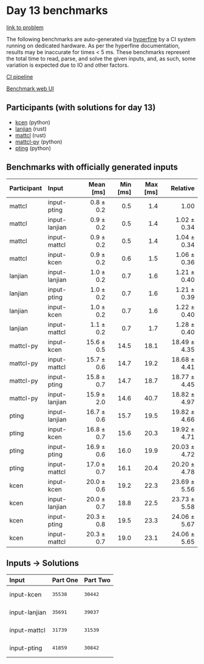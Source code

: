 # Day 13 benchmarks

[link to problem](https://adventofcode.com/2023/day/13)

The following benchmarks are auto-generated via
[hyperfine](https://github.com/sharkdp/hyperfine) by a CI system running on
dedicated hardware. As per the hyperfine documentation, results may be
inaccurate for times < 5 ms. These benchmarks represent the total time to read,
parse, and solve the given inputs, and, as such, some variation is expected due
to IO and other factors.

[CI pipeline](http://ci.papercode.net:8080/teams/main/pipelines/aoc2023)

[Benchmark web UI](https://aoc.ancalagon.black)


## Participants (with solutions for day 13)

- [kcen](https://github.com/kcen/aoc2023) (python)
- [lanjian](https://github.com/lanjian/aoc-2023) (rust)
- [mattcl](https://github.com/mattcl/aoc2023) (rust)
- [mattcl-py](https://github.com/mattcl/aoc2023-py) (python)
- [pting](https://github.com/pting/aoc2023) (python)


## Benchmarks with officially generated inputs

| Participant | Input | Mean [ms] | Min [ms] | Max [ms] | Relative |
|:---|:---|---:|---:|---:|---:|
| mattcl | input-pting | 0.8 ± 0.2 | 0.5 | 1.4 | 1.00 |
| mattcl | input-lanjian | 0.9 ± 0.2 | 0.5 | 1.4 | 1.02 ± 0.34 |
| mattcl | input-mattcl | 0.9 ± 0.2 | 0.5 | 1.4 | 1.04 ± 0.34 |
| mattcl | input-kcen | 0.9 ± 0.2 | 0.6 | 1.5 | 1.06 ± 0.36 |
| lanjian | input-lanjian | 1.0 ± 0.2 | 0.7 | 1.6 | 1.21 ± 0.40 |
| lanjian | input-pting | 1.0 ± 0.2 | 0.7 | 1.6 | 1.21 ± 0.39 |
| lanjian | input-kcen | 1.0 ± 0.2 | 0.7 | 1.6 | 1.22 ± 0.40 |
| lanjian | input-mattcl | 1.1 ± 0.2 | 0.7 | 1.7 | 1.28 ± 0.40 |
| mattcl-py | input-kcen | 15.6 ± 0.5 | 14.5 | 18.1 | 18.49 ± 4.35 |
| mattcl-py | input-mattcl | 15.7 ± 0.6 | 14.7 | 19.2 | 18.68 ± 4.41 |
| mattcl-py | input-pting | 15.8 ± 0.7 | 14.7 | 18.7 | 18.77 ± 4.45 |
| mattcl-py | input-lanjian | 15.9 ± 2.0 | 14.6 | 40.7 | 18.82 ± 4.97 |
| pting | input-lanjian | 16.7 ± 0.6 | 15.7 | 19.5 | 19.82 ± 4.66 |
| pting | input-kcen | 16.8 ± 0.7 | 15.6 | 20.3 | 19.92 ± 4.71 |
| pting | input-pting | 16.9 ± 0.6 | 16.0 | 19.9 | 20.03 ± 4.72 |
| pting | input-mattcl | 17.0 ± 0.7 | 16.1 | 20.4 | 20.20 ± 4.78 |
| kcen | input-kcen | 20.0 ± 0.6 | 19.2 | 22.3 | 23.69 ± 5.56 |
| kcen | input-lanjian | 20.0 ± 0.7 | 18.8 | 22.5 | 23.73 ± 5.58 |
| kcen | input-pting | 20.3 ± 0.8 | 19.5 | 23.3 | 24.06 ± 5.67 |
| kcen | input-mattcl | 20.3 ± 0.7 | 19.0 | 23.1 | 24.06 ± 5.65 |


## Inputs -> Solutions

| Input | Part One | Part Two |
|:---|:---|:---|
|input-kcen|<pre>35538</pre>|<pre>30442</pre>|
|input-lanjian|<pre>35691</pre>|<pre>39037</pre>|
|input-mattcl|<pre>31739</pre>|<pre>31539</pre>|
|input-pting|<pre>41859</pre>|<pre>30842</pre>|